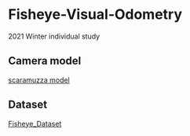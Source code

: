 # Fisheye-Visual-Odometry
2021 Winter individual study

## Camera model
[scaramuzza model](https://sites.google.com/site/scarabotix/ocamcalib-toolbox)

## Dataset
[Fisheye_Dataset](http://rpg.ifi.uzh.ch/fov.html)
